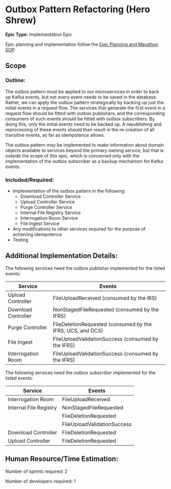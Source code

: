 # Outbox Pattern Refactoring (Hero Shrew)
**Epic Type:** Implementation Epic

Epic planning and implementation follow the
[Epic Planning and Marathon SOP](https://docs.ghga-dev.de/main/sops/sop001_epic_planning.html).


## Scope
### Outline:
The outbox pattern must be applied to our microservices in order to back up Kafka events,
but not every event needs to be saved in the database. Rather, we can apply the outbox
pattern strategically by backing up just the initial events in a request flow.
The services that generate the first event in a request flow should be fitted
with outbox publishers, and the corresponding consumers of such events should be fitted
with outbox subscribers. By doing this, only the initial events need to be backed up. A
republishing and reprocessing of these events should then result in the re-creation of 
all transitive events, as far as idempotence allows.

The outbox pattern may be implemented to make information about domain objects available
to services beyond the primary owning service, but that is outside the scope of *this*
epic, which is concerned only with the implementation of the outbox subscriber as a
backup mechanism for Kafka events.

### Included/Required:
- Implementation of the outbox pattern in the following:
  - Download Controller Service
  - Upload Controller Service
  - Purge Controller Service
  - Internal File Registry Service
  - Interrogation Room Service
  - File Ingest Service
- Any modifications to other services required for the purpose of achieving idempotence
- Testing


## Additional Implementation Details:

The following services need the outbox *publisher* implemented for the listed events:

| Service             | Events                                                     |
|---------------------|------------------------------------------------------------|
| Upload Controller   | FileUploadReceived (consumed by the IRS)                   |
| Download Controller | NonStagedFileRequested (consumed by the IFRS)              |
| Purge Controller    | FileDeletionRequested (consumed by the IFRS, UCS, and DCS) |
| File Ingest         | FileUploadValidationSuccess (consumed by the IFRS)         |
| Interrogation Room  | FileUploadValidationSuccess (consumed by the IFRS)         |


The following services need the outbox *subscriber* implemented for the listed events:

| Service                | Events                 |
|------------------------|------------------------|
| Interrogation Room     | FileUploadReceived     |
| Internal File Registry | NonStagedFileRequested |
|                        | FileDeletionRequested  |
|                        | FileUploadValidationSuccess  |
| Download Controller    | FileDeletionRequested  |
| Upload Controller      | FileDeletionRequested  |



## Human Resource/Time Estimation:

Number of sprints required: 2

Number of developers required: 1
